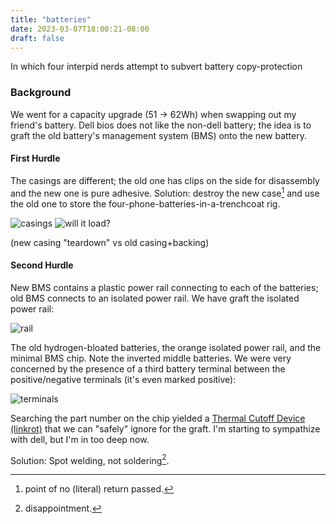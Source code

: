 ```yaml
---
title: "batteries"
date: 2023-03-07T18:00:21-08:00
draft: false
---
```


In which four interpid nerds attempt to subvert battery copy-protection

### Background

We went for a capacity upgrade (51 -> 62Wh) when swapping out my friend's battery. Dell bios does not like the non-dell battery; the idea is to graft the old battery's management system (BMS) onto the new battery.

#### First Hurdle

The casings are different; the old one has clips on the side for disassembly and the new one is pure adhesive. Solution: destroy the new case[^1] and use the old one to store the four-phone-batteries-in-a-trenchcoat rig.

![casings](https://media.githubusercontent.com/media/graevy/graevy.github.io/main/static/images/battery/casings.jpg)
<img src="https://media.githubusercontent.com/media/graevy/graevy.github.io/main/static/images/battery/casings.jpg" alt="will it load?" />

(new casing "teardown" vs old casing+backing)

#### Second Hurdle

New BMS contains a plastic power rail connecting to each of the batteries; old BMS connects to an isolated power rail. We have graft the isolated power rail:

![rail](https://media.githubusercontent.com/media/graevy/graevy.github.io/main/static/images/battery/rail.jpg)

The old hydrogen-bloated batteries, the orange isolated power rail, and the minimal BMS chip. Note the inverted middle batteries. We were very concerned by the presence of a third battery terminal between the positive/negative terminals (it's even marked positive):

![terminals](https://media.githubusercontent.com/media/graevy/graevy.github.io/main/static/images/battery/terminals.jpg)

Searching the part number on the chip yielded a [Thermal Cutoff Device](/docs/hc.pdf) [(linkrot)](https://www.bourns.com/docs/Product-Datasheets/HC.pdf) that we can "safely" ignore for the graft. I'm starting to sympathize with dell, but I'm in too deep now.

Solution: Spot welding, not soldering[^2].


[^1]: point of no (literal) return passed.

[^2]: disappointment.

